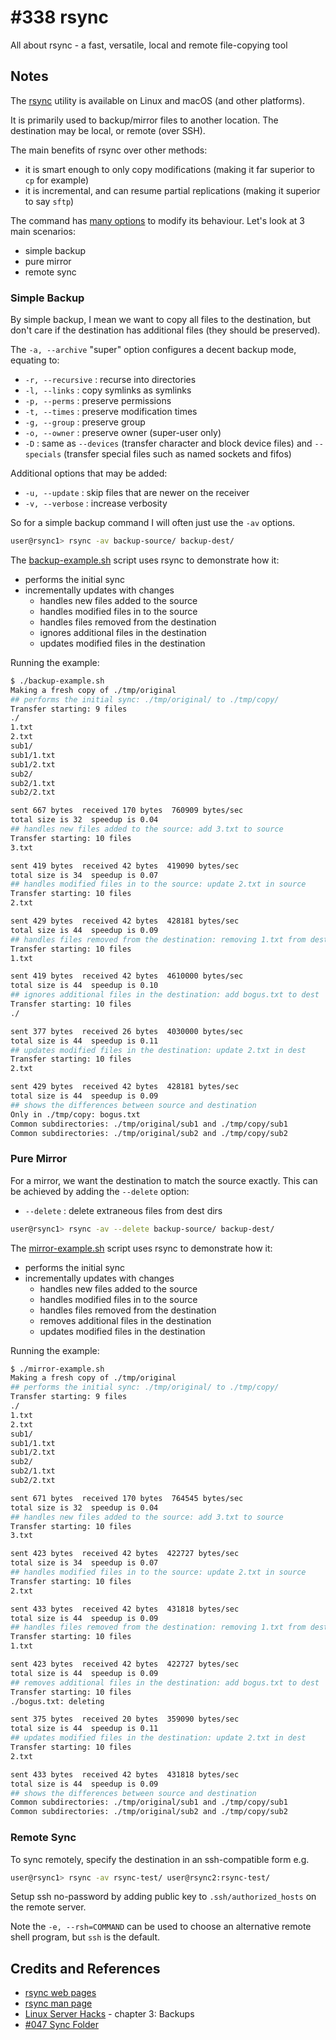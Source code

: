 # #338 rsync

All about rsync - a fast, versatile, local and remote file-copying tool

## Notes

The [rsync](https://rsync.samba.org/) utility is available on Linux and macOS (and other platforms).

It is primarily used to backup/mirror files to another location.
The destination may be local, or remote (over SSH).

The main benefits of rsync over other methods:

* it is smart enough to only copy modifications (making it far superior to `cp` for example)
* it is incremental, and can resume partial replications (making it superior to say `sftp`)

The command has [many options](https://linux.die.net/man/1/rsync) to modify its behaviour.
Let's look at 3 main scenarios:

* simple backup
* pure mirror
* remote sync

### Simple Backup

By simple backup, I mean we want to copy all files to the destination,
but don't care if the destination has additional files (they should be preserved).

The `-a, --archive` "super" option configures a decent backup mode, equating to:

* `-r, --recursive` : recurse into directories
* `-l, --links` : copy symlinks as symlinks
* `-p, --perms` : preserve permissions
* `-t, --times` : preserve modification times
* `-g, --group` : preserve group
* `-o, --owner` : preserve owner (super-user only)
* `-D` : same as `--devices` (transfer character and block device files) and `--specials` (transfer special files such as named sockets and fifos)

Additional options that may be added:

* `-u, --update` : skip files that are newer on the receiver
* `-v, --verbose` : increase verbosity

So for a simple backup command I will often just use the `-av` options.

```sh
user@rsync1> rsync -av backup-source/ backup-dest/
```

The [backup-example.sh](./backup-example.sh) script uses rsync to demonstrate how it:

* performs the initial sync
* incrementally updates with changes
    * handles new files added to the source
    * handles modified files in to the source
    * handles files removed from the destination
    * ignores additional files in the destination
    * updates modified files in the destination

Running the example:

```sh
$ ./backup-example.sh
Making a fresh copy of ./tmp/original
## performs the initial sync: ./tmp/original/ to ./tmp/copy/
Transfer starting: 9 files
./
1.txt
2.txt
sub1/
sub1/1.txt
sub1/2.txt
sub2/
sub2/1.txt
sub2/2.txt

sent 667 bytes  received 170 bytes  760909 bytes/sec
total size is 32  speedup is 0.04
## handles new files added to the source: add 3.txt to source
Transfer starting: 10 files
3.txt

sent 419 bytes  received 42 bytes  419090 bytes/sec
total size is 34  speedup is 0.07
## handles modified files in to the source: update 2.txt in source
Transfer starting: 10 files
2.txt

sent 429 bytes  received 42 bytes  428181 bytes/sec
total size is 44  speedup is 0.09
## handles files removed from the destination: removing 1.txt from dest
Transfer starting: 10 files
1.txt

sent 419 bytes  received 42 bytes  4610000 bytes/sec
total size is 44  speedup is 0.10
## ignores additional files in the destination: add bogus.txt to dest
Transfer starting: 10 files
./

sent 377 bytes  received 26 bytes  4030000 bytes/sec
total size is 44  speedup is 0.11
## updates modified files in the destination: update 2.txt in dest
Transfer starting: 10 files
2.txt

sent 429 bytes  received 42 bytes  428181 bytes/sec
total size is 44  speedup is 0.09
## shows the differences between source and destination
Only in ./tmp/copy: bogus.txt
Common subdirectories: ./tmp/original/sub1 and ./tmp/copy/sub1
Common subdirectories: ./tmp/original/sub2 and ./tmp/copy/sub2
```

### Pure Mirror

For a mirror, we want the destination to match the source exactly.
This can be achieved by adding the `--delete` option:

* `--delete` : delete extraneous files from dest dirs

```sh
user@rsync1> rsync -av --delete backup-source/ backup-dest/
```

The [mirror-example.sh](./mirror-example.sh) script uses rsync to demonstrate how it:

* performs the initial sync
* incrementally updates with changes
    * handles new files added to the source
    * handles modified files in to the source
    * handles files removed from the destination
    * removes additional files in the destination
    * updates modified files in the destination

Running the example:

```sh
$ ./mirror-example.sh
Making a fresh copy of ./tmp/original
## performs the initial sync: ./tmp/original/ to ./tmp/copy/
Transfer starting: 9 files
./
1.txt
2.txt
sub1/
sub1/1.txt
sub1/2.txt
sub2/
sub2/1.txt
sub2/2.txt

sent 671 bytes  received 170 bytes  764545 bytes/sec
total size is 32  speedup is 0.04
## handles new files added to the source: add 3.txt to source
Transfer starting: 10 files
3.txt

sent 423 bytes  received 42 bytes  422727 bytes/sec
total size is 34  speedup is 0.07
## handles modified files in to the source: update 2.txt in source
Transfer starting: 10 files
2.txt

sent 433 bytes  received 42 bytes  431818 bytes/sec
total size is 44  speedup is 0.09
## handles files removed from the destination: removing 1.txt from dest
Transfer starting: 10 files
1.txt

sent 423 bytes  received 42 bytes  422727 bytes/sec
total size is 44  speedup is 0.09
## removes additional files in the destination: add bogus.txt to dest
Transfer starting: 10 files
./bogus.txt: deleting

sent 375 bytes  received 20 bytes  359090 bytes/sec
total size is 44  speedup is 0.11
## updates modified files in the destination: update 2.txt in dest
Transfer starting: 10 files
2.txt

sent 433 bytes  received 42 bytes  431818 bytes/sec
total size is 44  speedup is 0.09
## shows the differences between source and destination
Common subdirectories: ./tmp/original/sub1 and ./tmp/copy/sub1
Common subdirectories: ./tmp/original/sub2 and ./tmp/copy/sub2
```

### Remote Sync

To sync remotely, specify the destination in an ssh-compatible form e.g.

```sh
user@rsync1> rsync -av rsync-test/ user@rsync2:rsync-test/
```

Setup ssh no-password by adding public key to `.ssh/authorized_hosts` on the remote server.

Note the `-e, --rsh=COMMAND` can be used to choose an alternative remote shell program, but `ssh` is the default.

## Credits and References

* [rsync web pages](https://rsync.samba.org/)
* [rsync man page](https://linux.die.net/man/1/rsync)
* [Linux Server Hacks](../../infrastructure/linux_server_hacks/) - chapter 3: Backups
* [#047 Sync Folder](../../bash/sync_folder/)
